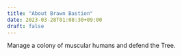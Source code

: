 ```yaml
---
title: "About Brawn Bastion"
date: 2023-03-28T01:08:30+09:00
draft: false
---
```


Manage a colony of muscular humans and defend the Tree.